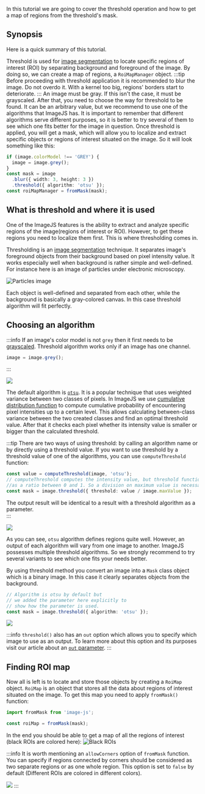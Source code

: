 In this tutorial we are going to cover the threshold operation and how to get a map of regions from the threshold's mask.

## Synopsis

Here is a quick summary of this tutorial.

Threshold is used for [image segmentation](../Glossary.md#image-segmentation) to locate specific regions of interest (ROI) by separating background and foreground of the image. By doing so, we can create a map of regions, a `RoiMapManager` object.
:::tip
Before proceeding with threshold application it is recommended to blur the image. Do not overdo it. With a kernel too big, regions' borders start to deteriorate.
:::
An image must be gray. If this isn't the case, it must be grayscaled. After that, you need to choose the way for threshold to be found. It can be an arbitrary value, but we recommend to use one of the algorithms that ImageJS has. It is important to remember that different algorithms serve different purposes, so it is better to try several of them to see which one fits better for the image in question.
Once threshold is applied, you will get a mask, which will allow you to localize and extract specific objects or regions of interest situated on the image.
So it will look something like this:

```ts
if (image.colorModel !== 'GREY') {
  image = image.grey();
}
const mask = image
  .blur({ width: 3, height: 3 })
  .threshold({ algorithm: 'otsu' });
const roiMapManager = fromMask(mask);
```

## What is threshold and where it is used

One of the ImageJS features is the ability to extract and analyze specific regions of the image(regions of interest or ROI).
However, to get these regions you need to localize them first. This is where thresholding comes in.

Thresholding is an [image segmentation](../Glossary.md#image-segmentation) technique. It separates image's foreground objects from their background based on pixel intensity value. It works especially well when background is rather simple and well-defined.
For instance here is an image of particles under electronic microscopy.

![Particles image](./images/threshold/greys.png)

Each object is well-defined and separated from each other, while the background is basically a gray-colored canvas. In this case threshold algorithm will fit perfectly.

## Choosing an algorithm

:::info
If an image's color model is not `grey` then it first needs to be [grayscaled](../Features/Filters/Grayscale.md 'internal link on grayscale'). Threshold algorithm works only if an image has one channel.

```ts
image = image.grey();
```

:::

![](./images/threshold/OtsuVisualization.png)

The default algorithm is [`otsu`](https://en.wikipedia.org/wiki/Otsu%27s_method 'wikipedia link on otsu'). It is a popular technique that uses weighted variance between two classes of pixels. In ImageJS we use [cumulative distribution function](https://en.wikipedia.org/wiki/Cumulative_distribution_function 'wikipedia link to cumulative distribution function') to compute cumulative probability of encountering pixel intensities up to a certain level. This allows calculating between-class variance between the two created classes and find an optimal threshold value. After that it checks each pixel whether its intensity value is smaller or bigger than the calculated threshold.

:::tip
There are two ways of using threshold: by calling an algorithm name or by directly using a threshold value.
If you want to use threshold by a threshold value of one of the algorithms, you can use `computeThreshold` function:

```ts
const value = computeThreshold(image, 'otsu');
// computeThreshold computes the intensity value, but threshold function accepts it
//as a ratio between 0 and 1. So a division on maximum value is necessary.
const mask = image.threshold({ threshold: value / image.maxValue });
```

The output result will be identical to a result with a threshold algorithm as a parameter.  
:::

![](./images/threshold/MaskCombosThreshold.png)

As you can see, `otsu` algorithm defines regions quite well.
However, an output of each algorithm will vary from one image to another. ImageJS possesses multiple threshold algorithms.
So we strongly recommend to try several variants to see which one fits your needs better.

By using threshold method you convert an image into a `Mask` class object which is a binary image. In this case it clearly separates objects from the background.

```ts
// Algorithm is otsu by default but
// we added the parameter here explicitly to
// show how the parameter is used.
const mask = image.threshold({ algorithm: 'otsu' });
```

![](./images/threshold/OTSU.png)

:::info
`threshold()` also has an `out` option which allows you to specify which image to use as an output. To learn more about this option and its purposes visit our article about an [`out` parameter](../Useful%20tips/Out-parameter%20and%20its%20purpose.md).
:::

## Finding ROI map

Now all is left is to locate and store those objects by creating a `RoiMap` object. `RoiMap` is an object that stores all the data about regions of interest situated on the image.
To get this map you need to apply `fromMask()` function:

```ts
import fromMask from 'image-js';

const roiMap = fromMask(mask);
```

In the end you should be able to get a map of all the regions of interest (black ROIs are colored here):
![Black ROIs](./images/threshold/ROIsColored.jpg)

:::info
It is worth mentioning an `allowCorners` option of `fromMask` function. You can specify if regions connected by corners should be considered as two separate regions or as one whole region.
This option is set to `false` by default (Different ROIs are colored in different colors).

![](./images/threshold/allowingCorners.svg)
:::
